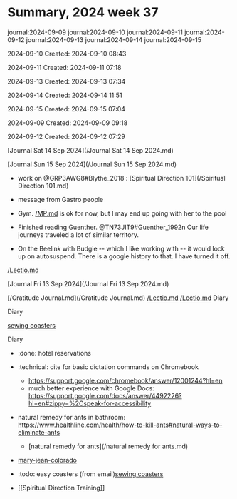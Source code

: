 # Summary, 2024 week 37

journal:2024-09-09
journal:2024-09-10
journal:2024-09-11
journal:2024-09-12
journal:2024-09-13
journal:2024-09-14
journal:2024-09-15

2024-09-10
Created: 2024-09-10 08:43

2024-09-11
Created: 2024-09-11 07:18

2024-09-13
Created: 2024-09-13 07:34

2024-09-14
Created: 2024-09-14 11:51

2024-09-15
Created: 2024-09-15 07:04

2024-09-09
Created: 2024-09-09 09:18

2024-09-12
Created: 2024-09-12 07:29

[Journal Sat 14 Sep 2024](/Journal Sat 14 Sep 2024.md) 

[Journal Sun 15 Sep 2024](/Journal Sun 15 Sep 2024.md) 

- work on @GRP3AWG8#Blythe_2018 : [Spiritual Direction 101](/Spiritual Direction 101.md)
- message from Gastro people

- Gym. [/MP.md](/MP.md) is ok for now, but I may end up going with her to the pool
- Finished reading Guenther. @TN73JIT9#Guenther_1992n Our life journeys traveled a lot of similar territory. 
- On the Beelink with Budgie -- which I like working with -- it would lock up on autosuspend. There is a google history to that. I have turned it off.

[/Lectio.md](/Lectio.md)

[Journal Fri 13 Sep 2024](/Journal Fri 13 Sep 2024.md) 

[/Gratitude Journal.md](/Gratitude Journal.md)
[/Lectio.md](/Lectio.md)
[/Lectio.md](/Lectio.md)
Diary

Diary

[sewing coasters](https://www.applegreencottage.com/diy-coasters/?utm_source=convertkit&utm_medium=email&utm_campaign=+%F0%9F%98%8A+And+THIS+Easy+WORKAROUND%21+%E2%9C%82%EF%B8%8F+-+6950327&sh_kit=1fa531cc0b7041764ed755ddf170671d0527b8e1b9e7ebd7131ef8427f7384e1)

Diary 
- :done: hotel reservations
- :technical: cite for basic dictation commands on Chromebook 
    - https://support.google.com/chromebook/answer/12001244?hl=en
    - much better experience with Google Docs: https://support.google.com/docs/answer/4492226?hl=en#zippy=%2Cspeak-for-accessibility
- natural remedy for ants in bathroom: https://www.healthline.com/health/how-to-kill-ants#natural-ways-to-eliminate-ants
    - [natural remedy for ants](/natural remedy for ants.md)
- [mary-jean-colorado](/mary-jean-colorado.md) 
- :todo: easy coasters (from email)[sewing coasters](https://www.applegreencottage.com/diy-coasters/?utm_source=convertkit&utm_medium=email&utm_campaign=+%F0%9F%98%8A+And+THIS+Easy+WORKAROUND%21+%E2%9C%82%EF%B8%8F+-+6950327&sh_kit=1fa531cc0b7041764ed755ddf170671d0527b8e1b9e7ebd7131ef8427f7384e1)

- [[Spiritual Direction Training]]

